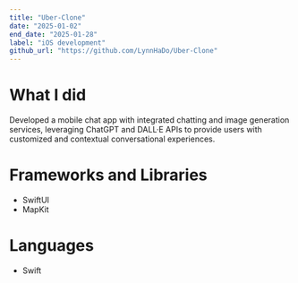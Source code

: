 ```yaml
---
title: "Uber-Clone"
date: "2025-01-02"
end_date: "2025-01-28"
label: "iOS development"
github_url: "https://github.com/LynnHaDo/Uber-Clone"
---
```


# What I did

Developed a mobile chat app with integrated chatting and image generation services, leveraging ChatGPT and DALL·E APIs to provide users with customized and contextual conversational experiences.

# Frameworks and Libraries

- SwiftUI
- MapKit

# Languages

- Swift